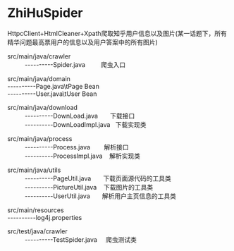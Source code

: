 # ZhiHuSpider
HttpcClient+HtmlCleaner+Xpath爬取知乎用户信息以及图片(某一话题下，所有精华问题最高票用户的信息以及用户答案中的所有图片)

src/main/java/crawler<br/>
           ----------Spider.java         爬虫入口<br/>

src/main/java/domain<br/>
           ----------Page.java\tPage Bean<br/>
           ----------User.java\tUser Bean<br/>

src/main/java/download<br/>
           ----------DownLoad.java       下载接口<br/>
           ----------DownLoadImpl.java   下载实现类<br/>

src/main/java/process<br/>
           ----------Process.java        解析接口<br/>
           ----------ProcessImpl.java    解析实现类<br/>

src/main/java/utils<br/>
           ----------PageUtil.java       下载页面源代码的工具类<br/>
           ----------PictureUtil.java    下载图片的工具类<br/>
           ----------UserUtil.java       解析用户主页信息的工具类<br/>

src/main/resources<br/>
           ----------log4j.properties<br/>

src/test/java/crawler<br/>
           ----------TestSpider.java     爬虫测试类<br/>

